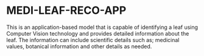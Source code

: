 # MEDI-LEAF-RECO-APP
This is an application-based model that is capable of identifying a leaf using Computer Vision technology and provides detailed information about the leaf. The information can include scientific details such as; medicinal values, botanical information and other details as needed.

